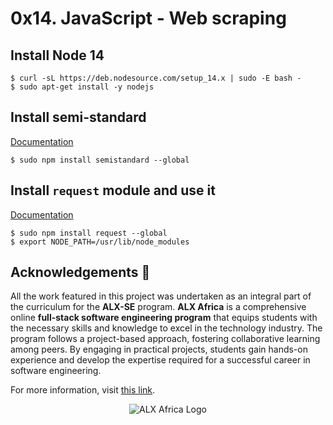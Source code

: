 # 0x14. JavaScript - Web scraping
## Install Node 14
```$ curl -sL https://deb.nodesource.com/setup_14.x | sudo -E bash -```<br>
```$ sudo apt-get install -y nodejs```

## Install semi-standard
<a href="https://github.com/standard/semistandard">Documentation</a>

```$ sudo npm install semistandard --global```

## Install ```request``` module and use it
<a href="https://github.com/request/request">Documentation</a>

```$ sudo npm install request --global```<br>
```$ export NODE_PATH=/usr/lib/node_modules```

## Acknowledgements 📎

All the work featured in this project was undertaken as an integral part of the curriculum for the **ALX-SE** program. **ALX Africa** is a comprehensive online **full-stack software engineering program** that equips students with the necessary skills and knowledge to excel in the technology industry. The program follows a project-based approach, fostering collaborative learning among peers. By engaging in practical projects, students gain hands-on experience and develop the expertise required for a successful career in software engineering.

For more information, visit [this link](https://www.alxafrica.com//).

<p align="center">
  <img src="http://www.alxafrica.com/wp-content/uploads/2022/01/header-logo.png"
    alt="ALX Africa Logo"
  >
  </p>
